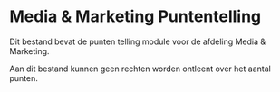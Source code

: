# Media & Marketing Puntentelling
Dit bestand bevat de punten telling module voor de afdeling Media & Marketing.

Aan dit bestand kunnen geen rechten worden ontleent over het aantal punten. 
